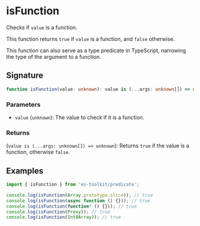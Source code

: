 # isFunction

Checks if `value` is a function.

This function returns `true` if `value` is a function, and `false` otherwise.

This function can also serve as a type predicate in TypeScript, narrowing the type of the argument to a function.

## Signature

```typescript
function isFunction(value: unknown): value is (...args: unknown[]) => unknown;
```

### Parameters

- `value` (`unknown`): The value to check if it is a function.

### Returns

(`value is (...args: unknown[]) => unknown`): Returns `true` if the value is a function, otherwise `false`.

## Examples

```typescript
import { isFunction } from 'es-toolkit/predicate';

console.log(isFunction(Array.prototype.slice)); // true
console.log(isFunction(async function () {})); // true
console.log(isFunction(function* () {})); // true
console.log(isFunction(Proxy)); // true
console.log(isFunction(Int8Array)); // true
```
